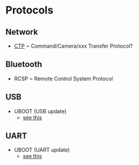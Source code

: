 # Protocols

## Network

- [CTP](ctp.md) ~ Command/Camera/xxx Transfer Protocol?

## Bluetooth

- RCSP ~ Remote Control System Protocol

## USB

- UBOOT (USB update)
  - [see this](https://github.com/kagaimiq/jl-uboot-tool/blob/main/docs/usb-protocol.md)

## UART

- UBOOT (UART update)
  - [see this](https://github.com/kagaimiq/jl-uboot-tool/blob/main/docs/uart-protocol.md)
